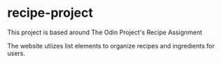 # recipe-project
This project is based around The Odin Project's Recipe Assignment

The website utiizes list elements to organize recipes and ingredients for users.
